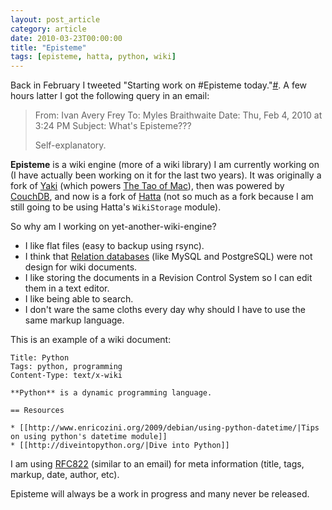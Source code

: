 ```yaml
---
layout: post_article
category: article
date: 2010-03-23T00:00:00
title: "Episteme"
tags: [episteme, hatta, python, wiki]
---
```


Back in February I tweeted "Starting work on #Episteme today."[#](http://twitter.com/mylesb/status/8635677939 "Tweet on 4th Feb 2010 at 10:17 AM"). A few hours latter I got the following query in an email:

> From: Ivan Avery Frey
> To: Myles Braithwaite
> Date: Thu, Feb 4, 2010 at 3:24 PM
> Subject: What's Episteme???
>
> Self-explanatory.

**Episteme** is a wiki engine (more of a wiki library) I am currently working on (I have actually been working on it for the last two years). It was originally a fork of [Yaki](http://code.google.com/p/yaki/) (which powers [The Tao of Mac](http://the.taoofmac.com/)), then was powered by [CouchDB](http://couchdb.apache.org/), and now is a fork of [Hatta](http://hatta.sheep.art.pl/) (not so much as a fork because I am still going to be using Hatta's `WikiStorage` module).

So why am I working on yet-another-wiki-engine?

*   I like flat files (easy to backup using rsync).
*   I think that [Relation databases](http://en.wikipedia.org/wiki/Relational_database_management_system) (like MySQL and PostgreSQL) were not design for wiki documents.
*   I like storing the documents in a Revision Control System so I can edit them in a text editor.
*   I like being able to search.
*   I don't ware the same cloths every day why should I have to use the same markup language.

This is an example of a wiki document:

```
Title: Python
Tags: python, programming
Content-Type: text/x-wiki

**Python** is a dynamic programming language.

== Resources

* [[http://www.enricozini.org/2009/debian/using-python-datetime/|Tips on using python's datetime module]]
* [[http://diveintopython.org/|Dive into Python]]
```

I am using [RFC822](http://www.w3.org/Protocols/rfc822/) (similar to an email) for meta information (title, tags, markup, date, author, etc).

Episteme will always be a work in progress and many never be released.
